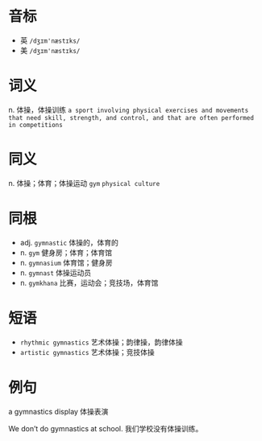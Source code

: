 # 音标

- 英 `/dʒɪm'næstɪks/`
- 美 `/dʒɪm'næstɪks/`

# 词义

n. 体操，体操训练
`a sport involving physical exercises and movements that need skill, strength, and control, and that are often performed in competitions`

# 同义

n. 体操；体育；体操运动
`gym` `physical culture`

# 同根

- adj. `gymnastic` 体操的，体育的
- n. `gym` 健身房；体育；体育馆
- n. `gymnasium` 体育馆；健身房
- n. `gymnast` 体操运动员
- n. `gymkhana` 比赛，运动会；竞技场，体育馆

# 短语

- `rhythmic gymnastics` 艺术体操；韵律操，韵律体操
- `artistic gymnastics` 艺术体操；竞技体操

# 例句

a gymnastics display
体操表演

We don’t do gymnastics at school.
我们学校没有体操训练。


